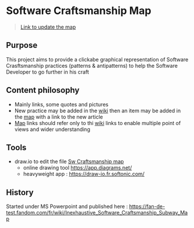 # Software Craftsmanship Map
> [Link to update the map](https://app.diagrams.net/#HMoustov%2Fsw-craftsmanship-map%2Fmain%2FSw%20Craftsmanship%20map)

## Purpose
This project aims to provide a clickabe graphical representation of Software Crasftsmanship practices (patterns & antipatterns) to help the Software Developer to go further in his craft

## Content philosophy
* Mainly links, some quotes and pictures
* New practice may be added in the [wiki](https://github.com/Moustov/sw-craftsmanship-map/wiki) then an item may be added in the [map](https://github.com/Moustov/sw-craftsmanship-map/blob/main/Sw%20Craftsmanship%20map) with a link to the new article
* [Map](https://github.com/Moustov/sw-craftsmanship-map/blob/main/Sw%20Craftsmanship%20map) links should refer only to thi [wiki](https://github.com/Moustov/sw-craftsmanship-map/wiki) links to enable multiple point of views and wider understanding

## Tools
- draw.io to edit the file [Sw Craftsmanship map](https://github.com/Moustov/sw-craftsmanship-map/blob/main/Sw%20Craftsmanship%20map)
  * online drawing tool https://app.diagrams.net/
  * heavyweight app : https://draw-io.fr.softonic.com/

## History
Started under MS Powerpoint and published here : https://fan-de-test.fandom.com/fr/wiki/Inexhaustive_Software_Craftsmanship_Subway_Map
